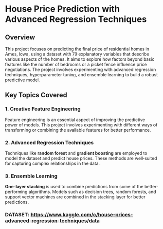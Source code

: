 # House Price Prediction with Advanced Regression Techniques

## Overview

This project focuses on predicting the final price of residential homes in Ames, Iowa, using a dataset with 79 explanatory variables that describe various aspects of the homes. It aims to explore how factors beyond basic features like the number of bedrooms or a picket fence influence price negotiations. The project involves experimenting with advanced regression techniques, hyperparameter tuning, and ensemble learning to build a robust predictive model.

## Key Topics Covered

### 1. Creative Feature Engineering
Feature engineering is an essential aspect of improving the predictive power of models. This project involves experimenting with different ways of transforming or combining the available features for better performance.

### 2. Advanced Regression Techniques
Techniques like **random forest** and **gradient boosting** are employed to model the dataset and predict house prices. These methods are well-suited for capturing complex relationships in the data.

### 3. Ensemble Learning
**One-layer stacking** is used to combine predictions from some of the better-performing algorithms. Models such as decision trees, random forests, and support vector machines are combined in the stacking layer for better predictions.

### DATASET: https://www.kaggle.com/c/house-prices-advanced-regression-techniques/data
